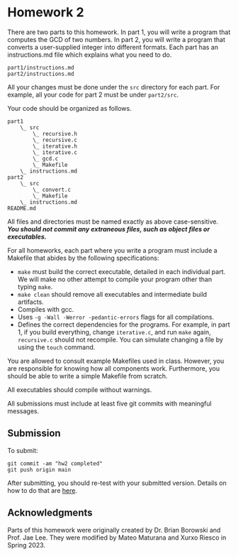 # Homework 2

There are two parts to this homework. In part 1, you will write a program that computes the GCD of two numbers.
In part 2, you will write a program that converts a user-supplied integer into different formats. Each part has an instructions.md file which explains what you need to do.

    part1/instructions.md
    part2/instructions.md

All your changes must be done under the `src` directory for each part. For example, all your code for part 2 must be under `part2/src`.

Your code should be organized as follows.

    part1
        \_ src
            \_ recursive.h
            \_ recursive.c
            \_ iterative.h
            \_ iterative.c
            \_ gcd.c
            \_ Makefile
        \_ instructions.md
    part2
        \_ src
            \_ convert.c
            \_ Makefile
        \_ instructions.md
    README.md

All files and directories must be named exactly as above case-sensitive. ***You should not commit any extraneous files, such as object files or executables.***

For all homeworks, each part where you write a program must include a Makefile that abides by the following specifications:

- `make` must build the correct executable, detailed in each individual part. We will make no other attempt to compile your program other than typing `make`.
- `make clean` should remove all executables and intermediate build artifacts.
- Compiles with gcc.
- Uses `-g -Wall -Werror -pedantic-errors` flags for all compilations.
- Defines the correct dependencies for the programs. For example, in part 1, if you build everything, change `iterative.c`, and run `make` again, `recursive.c` should not recompile. You can simulate changing a file by using the `touch` command.

You are allowed to consult example Makefiles used in class. However, you are responsible for knowing how all components work. Furthermore, you should be able to write a simple Makefile from scratch.

All executables should compile without warnings.

All submissions must include at least five git commits with meaningful messages.

## Submission

To submit:

    git commit -am "hw2 completed"
    git push origin main

After submitting, you should re-test with your submitted version. Details on how to do that are [here](https://github.com/cs3157-borowski/guides/blob/main/submission.md).

## Acknowledgments

Parts of this homework were originally created by Dr. Brian Borowski and Prof. Jae Lee. They were modified by Mateo Maturana and Xurxo Riesco in Spring 2023.
